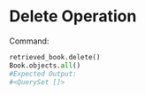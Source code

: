﻿# Delete Operation

Command:
```python
retrieved_book.delete()
Book.objects.all()
#Expected Output:
#<QuerySet []>
